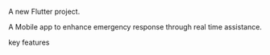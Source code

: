 A new Flutter project.

A Mobile app to enhance emergency response through real time assistance.

key features
